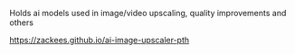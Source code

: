 Holds ai models used in image/video upscaling, quality improvements and others

https://zackees.github.io/ai-image-upscaler-pth
